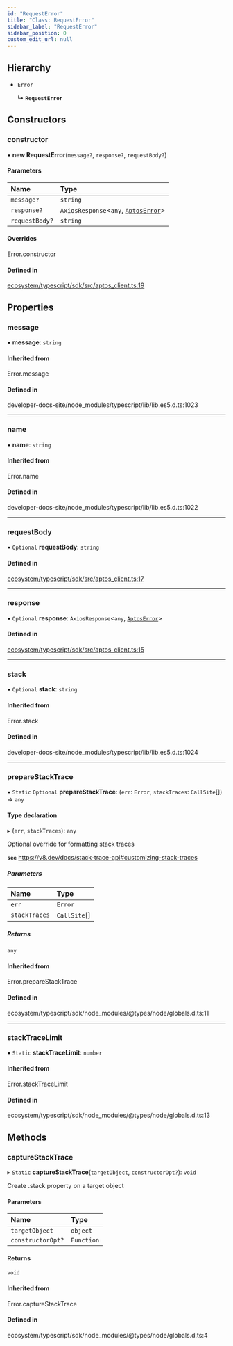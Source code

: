 ```yaml
---
id: "RequestError"
title: "Class: RequestError"
sidebar_label: "RequestError"
sidebar_position: 0
custom_edit_url: null
---
```


## Hierarchy

- `Error`

  ↳ **`RequestError`**

## Constructors

### constructor

• **new RequestError**(`message?`, `response?`, `requestBody?`)

#### Parameters

| Name | Type |
| :------ | :------ |
| `message?` | `string` |
| `response?` | `AxiosResponse`<`any`, [`AptosError`](../interfaces/Types.AptosError.md)\> |
| `requestBody?` | `string` |

#### Overrides

Error.constructor

#### Defined in

[ecosystem/typescript/sdk/src/aptos_client.ts:19](https://github.com/aptos-labs/aptos-core/blob/fb73eb358/ecosystem/typescript/sdk/src/aptos_client.ts#L19)

## Properties

### message

• **message**: `string`

#### Inherited from

Error.message

#### Defined in

developer-docs-site/node_modules/typescript/lib/lib.es5.d.ts:1023

___

### name

• **name**: `string`

#### Inherited from

Error.name

#### Defined in

developer-docs-site/node_modules/typescript/lib/lib.es5.d.ts:1022

___

### requestBody

• `Optional` **requestBody**: `string`

#### Defined in

[ecosystem/typescript/sdk/src/aptos_client.ts:17](https://github.com/aptos-labs/aptos-core/blob/fb73eb358/ecosystem/typescript/sdk/src/aptos_client.ts#L17)

___

### response

• `Optional` **response**: `AxiosResponse`<`any`, [`AptosError`](../interfaces/Types.AptosError.md)\>

#### Defined in

[ecosystem/typescript/sdk/src/aptos_client.ts:15](https://github.com/aptos-labs/aptos-core/blob/fb73eb358/ecosystem/typescript/sdk/src/aptos_client.ts#L15)

___

### stack

• `Optional` **stack**: `string`

#### Inherited from

Error.stack

#### Defined in

developer-docs-site/node_modules/typescript/lib/lib.es5.d.ts:1024

___

### prepareStackTrace

▪ `Static` `Optional` **prepareStackTrace**: (`err`: `Error`, `stackTraces`: `CallSite`[]) => `any`

#### Type declaration

▸ (`err`, `stackTraces`): `any`

Optional override for formatting stack traces

**`see`** https://v8.dev/docs/stack-trace-api#customizing-stack-traces

##### Parameters

| Name | Type |
| :------ | :------ |
| `err` | `Error` |
| `stackTraces` | `CallSite`[] |

##### Returns

`any`

#### Inherited from

Error.prepareStackTrace

#### Defined in

ecosystem/typescript/sdk/node_modules/@types/node/globals.d.ts:11

___

### stackTraceLimit

▪ `Static` **stackTraceLimit**: `number`

#### Inherited from

Error.stackTraceLimit

#### Defined in

ecosystem/typescript/sdk/node_modules/@types/node/globals.d.ts:13

## Methods

### captureStackTrace

▸ `Static` **captureStackTrace**(`targetObject`, `constructorOpt?`): `void`

Create .stack property on a target object

#### Parameters

| Name | Type |
| :------ | :------ |
| `targetObject` | `object` |
| `constructorOpt?` | `Function` |

#### Returns

`void`

#### Inherited from

Error.captureStackTrace

#### Defined in

ecosystem/typescript/sdk/node_modules/@types/node/globals.d.ts:4
